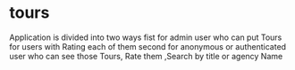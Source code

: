 # tours
Application is divided into two ways  fist for admin user who can put Tours for users with Rating each of them second for anonymous or authenticated user who can see those Tours, Rate them ,Search by title or agency Name
